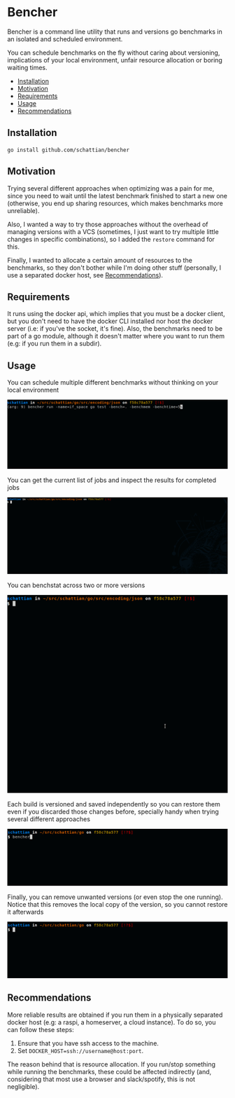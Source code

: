 # Bencher

Bencher is a command line utility that runs and versions go benchmarks in an isolated and scheduled environment.

You can schedule benchmarks on the fly without caring about versioning, implications of your local environment, unfair resource allocation or boring waiting times.


  - [Installation](#installation)
  - [Motivation](#motivation)
  - [Requirements](#requirements)
  - [Usage](#usage)
  - [Recommendations](#recommendations)


## Installation

```
go install github.com/schattian/bencher
```

## Motivation

Trying several different approaches when optimizing was a pain for me, since you need to wait until the latest benchmark finished to start a new one (otherwise, you end up sharing resources, which makes benchmarks more unreliable).

Also, I wanted a way to try those approaches without the overhead of managing versions with a VCS (sometimes, I just want to try multiple little changes in specific combinations), so I added the `restore` command for this.

Finally, I wanted to allocate a certain amount of resources to the benchmarks, so they don't bother while I'm doing other stuff (personally, I use a separated docker host, see [Recommendations](#recommendations)).

## Requirements

It runs using the docker api, which implies that you must be a docker client, but you don't need to have the docker CLI installed nor host the docker server (i.e: if you've the socket, it's fine).
Also, the benchmarks need to be part of a go module, although it doesn't matter where you want to run them (e.g: if you run them in a subdir).


## Usage

You can schedule multiple different benchmarks without thinking on your local environment

![gif of run](https://raw.githubusercontent.com/schattian/bencher/master/doc/run.gif)


You can get the current list of jobs and inspect the results for completed jobs 

![gif of ls](https://raw.githubusercontent.com/schattian/bencher/master/doc/ls.gif)


You can benchstat across two or more versions

![gif of cmp](https://raw.githubusercontent.com/schattian/bencher/master/doc/cmp.gif)


Each build is versioned and saved independently so you can restore them even if you discarded those changes before, specially handy when trying several different approaches

![gif of restore](https://raw.githubusercontent.com/schattian/bencher/master/doc/restore.gif)


Finally, you can remove unwanted versions (or even stop the one running). Notice that this removes the local copy of the version, so you cannot restore it afterwards

![gif of rm](https://raw.githubusercontent.com/schattian/bencher/master/doc/rm.gif)



## Recommendations

More reliable results are obtained if you run them in a physically separated docker host (e.g: a raspi, a homeserver, a cloud instance).
To do so, you can follow these steps:

1. Ensure that you have ssh access to the machine.
2. Set `DOCKER_HOST=ssh://username@host:port`.

The reason behind that is resource allocation. If you run/stop something while running the benchmarks, these could be affected indirectly (and, considering that most 
use a browser and slack/spotify, this is not negligible).
